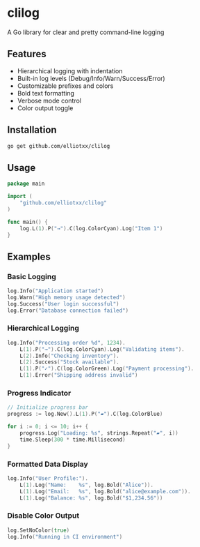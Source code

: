 # clilog

A Go library for clear and pretty command-line logging

## Features

- Hierarchical logging with indentation
- Built-in log levels (Debug/Info/Warn/Success/Error)
- Customizable prefixes and colors
- Bold text formatting
- Verbose mode control
- Color output toggle

## Installation

```bash
go get github.com/elliotxx/clilog
```

## Usage
```go
package main

import (
	"github.com/elliotxx/clilog"
)

func main() {
	log.L(1).P("→").C(log.ColorCyan).Log("Item 1")
}
```

## Examples

### Basic Logging
```go
log.Info("Application started")
log.Warn("High memory usage detected")
log.Success("User login successful")
log.Error("Database connection failed")
```

### Hierarchical Logging
```go
log.Info("Processing order %d", 1234).
    L(1).P("→").C(log.ColorCyan).Log("Validating items").
    L(2).Info("Checking inventory").
    L(2).Success("Stock available").
    L(1).P("✓").C(log.ColorGreen).Log("Payment processing").
    L(1).Error("Shipping address invalid")
```

### Progress Indicator
```go
// Initialize progress bar
progress := log.New().L(1).P("▰").C(log.ColorBlue)

for i := 0; i <= 10; i++ {
    progress.Log("Loading: %s", strings.Repeat("▰", i))
    time.Sleep(300 * time.Millisecond)
}
```

### Formatted Data Display
```go
log.Info("User Profile:").
    L(1).Log("Name:    %s", log.Bold("Alice")).
    L(1).Log("Email:   %s", log.Bold("alice@example.com")).
    L(1).Log("Balance: %s", log.Bold("$1,234.56"))
```

### Disable Color Output
```go
log.SetNoColor(true)
log.Info("Running in CI environment")
```
